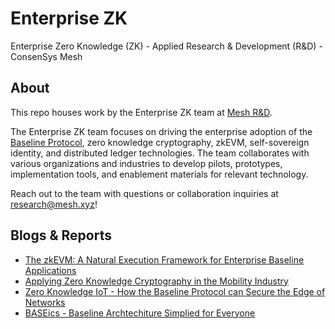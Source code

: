 # Enterprise ZK 
Enterprise Zero Knowledge (ZK) - Applied Research & Development (R&D) - ConsenSys Mesh

## About

This repo houses work by the Enterprise ZK team at [Mesh R&D](https://www.mesh.xyz/applied-research-development).

The Enterprise ZK team focuses on driving the enterprise adoption of the [Baseline Protocol](https://www.baseline-protocol.org/), zero knowledge cryptography, zkEVM, self-sovereign identity, and distributed ledger technologies. The team collaborates with various organizations and industries to develop pilots, prototypes, implementation tools, and enablement materials for relevant technology.

Reach out to the team with questions or collaboration inquiries at research@mesh.xyz!

## Blogs & Reports
- [The zkEVM: A Natural Execution Framework for Enterprise Baseline Applications](https://www.mesh.xyz/insights/the-zkevm-a-natural-execution-framework-for-enterprise-baseline-applications)
- [Applying Zero Knowledge Cryptography in the Mobility Industry](https://www.mesh.xyz/insights/applying-zero-knowledge-cryptography-in-the-mobility-industry)
- [Zero Knowledge IoT - How the Baseline Protocol can Secure the Edge of Networks](https://www.mesh.xyz/insights/zero-knowledge-iot)
- [BASEics - Baseline Archtechiture Simplied for Everyone](https://www.baseline-protocol.org/blog/the-baseics/)

